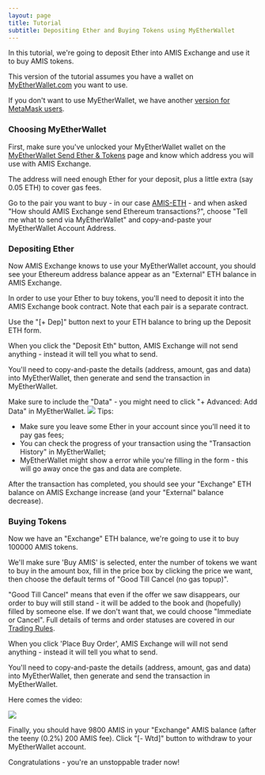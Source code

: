 ```yaml
---
layout: page
title: Tutorial
subtitle: Depositing Ether and Buying Tokens using MyEtherWallet
---
```


In this tutorial, we're going to deposit Ether into AMIS Exchange and use it to buy AMIS tokens.

This version of the tutorial assumes you have a wallet on [MyEtherWallet.com](https://www.myetherwallet.com/) you want to use.

If you don't want to use MyEtherWallet, we have another [version for MetaMask users](../depositing-ether-and-buying-tokens-using-metamask).

### Choosing MyEtherWallet

First, make sure you've unlocked your MyEtherWallet wallet on the [MyEtherWallet Send Ether & Tokens](https://www.myetherwallet.com/#send-transaction) page and know which address you will use with AMIS Exchange.

The address will need enough Ether for your deposit, plus a little extra (say 0.05 ETH) to cover gas fees.

Go to the pair you want to buy - in our case [AMIS-ETH](http://amis-erc20.github.io/amisdex/exchange/?pairId=AMIS-ETH) - and when asked "How should AMIS Exchange send Ethereum transactions?", choose "Tell me what to send via MyEtherWallet" and copy-and-paste your MyEtherWallet Account Address.


### Depositing Ether

Now AMIS Exchange knows to use your MyEtherWallet account, you should see your Ethereum address balance appear as an "External" ETH balance in AMIS Exchange.

In order to use your Ether to buy tokens, you'll need to deposit it into the AMIS Exchange book contract. Note that each pair is a separate contract.

Use the "[+ Dep]" button next to your ETH balance to bring up the Deposit ETH form.

When you click the "Deposit Eth" button, AMIS Exchange will not send anything - instead it will tell you what to send.

You'll need to copy-and-paste the details (address, amount, gas and data) into MyEtherWallet, then generate and send the transaction in MyEtherWallet.

Make sure to include the "Data" - you might need to click "+ Advanced: Add Data" in MyEtherWallet.
![](https://raw.githubusercontent.com/amis-erc20/amisdex/master/help/deposit-ether-with-mew.gif)
Tips:
 - Make sure you leave some Ether in your account since you'll need it to pay gas fees;
 - You can check the progress of your transaction using the "Transaction History" in MyEtherWallet;
 - MyEtherWallet might show a error while you're filling in the form - this will go away once the gas and data are complete.

After the transaction has completed, you should see your "Exchange" ETH balance on AMIS Exchange increase (and your "External" balance decrease).

### Buying Tokens

Now we have an "Exchange" ETH balance, we're going to use it to buy 100000 AMIS tokens.

We'll make sure 'Buy AMIS' is selected, enter the number of tokens we want to buy in the amount box, fill in the price box by clicking the price we want, then choose the default terms of "Good Till Cancel (no gas topup)".

"Good Till Cancel" means that even if the offer we saw disappears, our order to buy will still stand - it will be added to the book and (hopefully) filled by someone else. If we don't want that, we could choose "Immediate or Cancel". Full details of terms and order statuses are covered in our [Trading Rules](../../trading-rules).

When you click 'Place Buy Order', AMIS Exchange will will not send anything - instead it will tell you what to send.

You'll need to copy-and-paste the details (address, amount, gas and data) into MyEtherWallet, then generate and send the transaction in MyEtherWallet.

Here comes the video:

![](https://raw.githubusercontent.com/amis-erc20/amisdex/master/help/deposit-ether-with-mew.gif)

Finally, you should have 9800 AMIS in your "Exchange" AMIS balance (after the teeny (0.2%) 200 AMIS fee). Click "[- Wtd]" button to withdraw to your MyEtherWallet account.

Congratulations - you're an unstoppable trader now!
